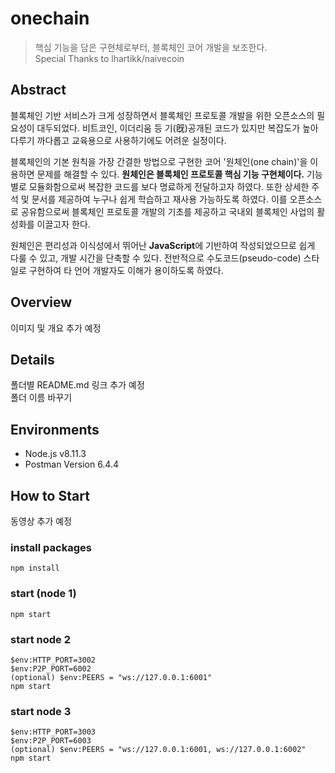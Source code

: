 # onechain   
> 핵심 기능을 담은 구현체로부터, 블록체인 코어 개발을 보조한다.   
> Special Thanks to lhartikk/naivecoin   

## Abstract
블록체인 기반 서비스가 크게 성장하면서 블록체인 프로토콜 개발을 위한 오픈소스의 필요성이 대두되었다. 비트코인, 이더리움 등 기(旣)공개된 코드가 있지만 복잡도가 높아 다루기 까다롭고 교육용으로 사용하기에도 어려운 실정이다.    
   
블록체인의 기본 원칙을 가장 간결한 방법으로 구현한 코어 '원체인(one chain)'을 이용하면 문제를 해결할 수 있다. **원체인은 블록체인 프로토콜 핵심 기능 구현체이다.** 기능별로 모듈화함으로써 복잡한 코드를 보다 명료하게 전달하고자 하였다. 또한 상세한 주석 및 문서를 제공하여 누구나 쉽게 학습하고 재사용 가능하도록 하였다. 이를 오픈소스로 공유함으로써 블록체인 프로토콜 개발의 기초를 제공하고 국내외 블록체인 사업의 활성화를 이끌고자 한다.
   
원체인은 편리성과 이식성에서 뛰어난 **JavaScript**에 기반하여 작성되었으므로 쉽게 다룰 수 있고, 개발 시간을 단축할 수 있다. 전반적으로 수도코드(pseudo-code) 스타일로 구현하여 타 언어 개발자도 이해가 용이하도록 하였다.

## Overview
이미지 및 개요 추가 예정

## Details
폴더별 README.md 링크 추가 예정   
폴더 이름 바꾸기

## Environments
- Node.js   v8.11.3
- Postman   Version 6.4.4

## How to Start
동영상 추가 예정   

### install packages
```
npm install
```
### start (node 1)
```
npm start
```
### start node 2
```
$env:HTTP_PORT=3002
$env:P2P_PORT=6002
(optional) $env:PEERS = "ws://127.0.0.1:6001"
npm start
```
### start node 3
```
$env:HTTP_PORT=3003
$env:P2P_PORT=6003
(optional) $env:PEERS = "ws://127.0.0.1:6001, ws://127.0.0.1:6002"
npm start
```
